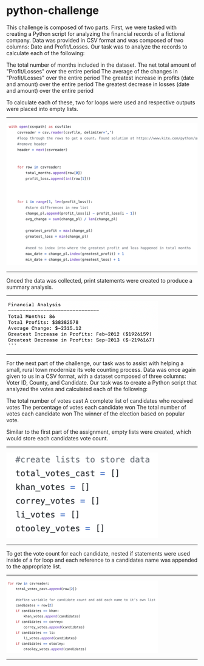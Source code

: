 # python-challenge

This challenge is composed of two parts.  First, we were tasked with creating a Python script for analyzing the financial records of a fictional company. Data was provided in CSV format and was composed of two columns: Date and Profit/Losses.  Our task was to analyze the records to calculate each of the following:

The total number of months included in the dataset.
The net total amount of "Profit/Losses" over the entire period
The average of the changes in "Profit/Losses" over the entire period
The greatest increase in profits (date and amount) over the entire period
The greatest decrease in losses (date and amount) over the entire period

To calculate each of these, two for loops were used and respective outputs were placed into empty lists.
<hr>
<a><img src="images/forloop_finance.png" width="700" content-align="center"></a>
<hr>

Onced the data was collected, print statements were created to produce a summary analysis.
<hr>
<img src="images/fin_analysis.png" width="400">
<hr>

For the next part of the challenge, our task was to assist with helping a small, rural town modernize its vote counting process.
Data was once again given to us in a CSV format, with a dataset composed of three columns: Voter ID, County, and Candidate. Our task was to create a Python script that analyzed the votes and calculated each of the following:


The total number of votes cast
A complete list of candidates who received votes
The percentage of votes each candidate won
The total number of votes each candidate won
The winner of the election based on popular vote.

Similar to the first part of the assignment, empty lists were created, which would store each candidates vote count.  
<hr>
<img src="images/cand_lists.png" width="400">
<hr>

To get the vote count for each candidate, nested if statements were used inside of a for loop and each reference to a candidates name was appended to the appropriate list.
<hr>
<img src="images/forloop_vote.png" width="400">
<hr>

